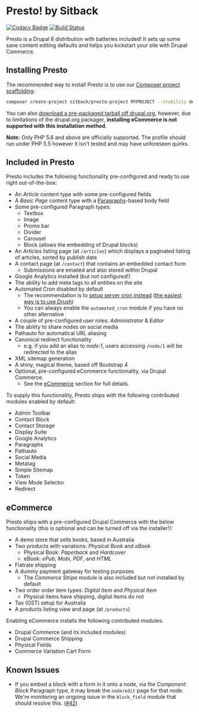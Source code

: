 # Presto! by Sitback

[![Codacy Badge](https://api.codacy.com/project/badge/Grade/3ca20fbf911a42debffcaccaffffefce)](https://www.codacy.com/app/sitback/presto?utm_source=github.com&utm_medium=referral&utm_content=Sitback/presto&utm_campaign=badger) [![Build Status](https://travis-ci.org/Sitback/presto.svg?branch=8.x-1.x)](https://travis-ci.org/Sitback/presto)

Presto is a Drupal 8 distribution with batteries included! It sets up some sane content editing defaults and helps you kickstart your site with Drupal Commerce.

## Installing Presto
The recommended way to install Presto is to use our [Composer project scaffolding](https://github.com/Sitback/presto-project):
```bash
composer create-project sitback/presto-project MYPROJECT --stability dev --no-interaction
```

You can also [download a pre-packaged tarball off drupal.org](https://www.drupal.org/project/presto), however, due to limitations of the drupal.org packager, **installing eCommerce is not supported with this installation method**.

**Note:** Only PHP 5.6 and above are officially supported. The profile should run under PHP 5.5 however it isn't tested and may have unforeseen quirks.

## Included in Presto

Presto includes the following functionality pre-configured and ready to use right out-of-the-box:

* An _Article_ content type with some pre-configured fields
* A _Basic Page_ content type with a [Paragraphs](https://www.drupal.org/project/paragraphs)-based body field
* Some pre-configured Paragraph types:
  - Textbox
  - Image
  - Promo bar
  - Divider
  - Carousel
  - Block (allows the embedding of Drupal blocks)
* An _Articles_ listing page (at `/articles`) which displays a paginated listing of articles, sorted by publish date
* A contact page (at `/contact`) that contains an embedded contact form
  - Submissions are emailed and also stored within Drupal
* Google Analytics installed (but not configured!)
* The ability to add meta tags to all entities on the site
* Automated Cron disabled by default
  - The recommendation is to [setup server cron instead](https://www.drupal.org/docs/7/setting-up-cron-for-drupal/configuring-cron-jobs-using-the-cron-command) ([the easiest way is to use Drush](http://www.drush.org/en/master/cron/))
  - You can always enable the `automated_cron` module if you have no other alternative
* A couple of pre-configured user roles: _Administrator_ & _Editor_
* The ability to share nodes on social media
* Pathauto for automatical URL aliasing
* Canonical redirect functionality
  - e.g. if you add an alias to _node:1_, users accessing `/node/1` will be redirected to the alias
* XML sitemap generation
* A shiny, magical theme, based off Bootstrap 4
* Optional, pre-configured eCommerce functionality, via Drupal Commerce.
  - See the [eCommerce](#ecommerce) section for full details.

To supply this functionality, Presto ships with the following contributed modules enabled by default:

* Admin Toolbar
* Contact Block
* Contact Storage
* Display Suite
* Google Analytics
* Paragraphs
* Pathauto
* Social Media
* Metatag
* Simple Sitemap
* Token
* View Mode Selector
* Redirect

## eCommerce

Presto ships with a pre-configured Drupal Commerce with the below functionality (this is optional and can be turned off via the installer!):

* A demo store that sells books, based in Australia
* Two products with variations: _Physical Book_ and _eBook_
  - Physical Book: _Paperback_ and _Hardcover_
  - eBook: _ePub_, _Mobi_, _PDF_, and _HTML_
* Flatrate shipping
* A dummy payment gateway for testing purposes
  - The _Commerce Stripe_ module is also included but not installed by default
* Two order order item types: _Digital Item_ and _Physical Item_
  - Physical items have shipping, digital items do not
* Tax (GST) setup for Australia
* A products listing view and page (at `/products`)

Enabling eCommerce installs the following contributed modules:

* Drupal Commerce (and its included modules)
* Drupal Commerce Shipping
* Physical Fields
* Commerce Variation Cart Form

## Known Issues

* If you embed a block with a form in it onto a node, via the _Component: Block_ Paragraph type, it may break the `node/edit` page for that node. We're monitoring an ongoing issue in the `block_field` module that should resolve this. ([#42](Sitback/presto#42))
